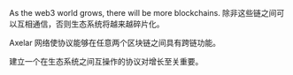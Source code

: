 As the web3 world grows, there will be more blockchains. 除非这些链之间可以互相通信，否则生态系统将越来越碎片化。

Axelar 网络使协议能够在任意两个区块链之间具有跨链功能。

建立一个在生态系统之间互操作的协议对增长至关重要。
